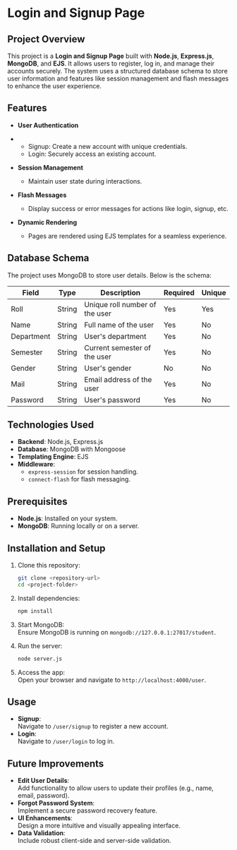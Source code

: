 # Login and Signup Page  

## Project Overview  
This project is a **Login and Signup Page** built with **Node.js**, **Express.js**, **MongoDB**, and **EJS**. It allows users to register, log in, and manage their accounts securely. The system uses a structured database schema to store user information and features like session management and flash messages to enhance the user experience.  

## Features  
- **User Authentication**
- 
  - Signup: Create a new account with unique credentials.  
  - Login: Securely access an existing account.  


- **Session Management**  
  - Maintain user state during interactions.  

- **Flash Messages**  
  - Display success or error messages for actions like login, signup, etc.  

- **Dynamic Rendering**  
  - Pages are rendered using EJS templates for a seamless experience.  


## Database Schema  
The project uses MongoDB to store user details. Below is the schema:  

| Field      | Type   | Description                      | Required | Unique |  
|------------|--------|----------------------------------|----------|--------|  
| Roll       | String | Unique roll number of the user   | Yes      | Yes    |  
| Name       | String | Full name of the user            | Yes      | No     |  
| Department | String | User's department                | Yes      | No     |  
| Semester   | String | Current semester of the user     | Yes      | No     |  
| Gender     | String | User's gender                    | No       | No     |  
| Mail       | String | Email address of the user        | Yes      | No     |  
| Password   | String | User's password                  | Yes      | No     |  

## Technologies Used  
- **Backend**: Node.js, Express.js  
- **Database**: MongoDB with Mongoose  
- **Templating Engine**: EJS  
- **Middleware**:  
  - `express-session` for session handling.  
  - `connect-flash` for flash messaging.  



## Prerequisites  
- **Node.js**: Installed on your system.  
- **MongoDB**: Running locally or on a server.  

## Installation and Setup  
1. Clone this repository:  
   ```bash  
   git clone <repository-url>
   cd <project-folder>
   ```  

2. Install dependencies:  
   ```bash  
   npm install
   ```  

3. Start MongoDB:  
   Ensure MongoDB is running on `mongodb://127.0.0.1:27017/student`.  

4. Run the server:  
   ```bash  
   node server.js
   ```  

5. Access the app:  
   Open your browser and navigate to `http://localhost:4000/user`.  

## Usage  
- **Signup**:  
  Navigate to `/user/signup` to register a new account.  
- **Login**:  
  Navigate to `/user/login` to log in.  

## Future Improvements  
- **Edit User Details**:  
  Add functionality to allow users to update their profiles (e.g., name, email, password).  
- **Forgot Password System**:  
  Implement a secure password recovery feature.  
- **UI Enhancements**:  
  Design a more intuitive and visually appealing interface.  
- **Data Validation**:  
  Include robust client-side and server-side validation.  

